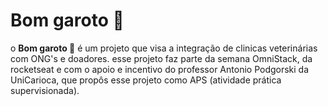 # Bom garoto 🐾

o **Bom garoto 🐾** é um projeto que visa a integração de clinicas veterinárias com ONG's e doadores. esse projeto faz parte da semana OmniStack, da rocketseat e com o apoio e incentivo do professor Antonio Podgorski da UniCarioca, que propôs esse projeto como APS (atividade prática supervisionada).
